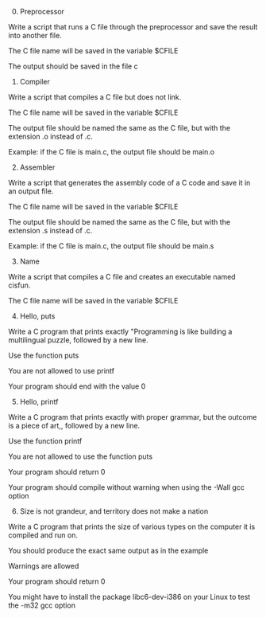 0. Preprocessor

Write a script that runs a C file through the preprocessor and save the result into another file.



The C file name will be saved in the variable $CFILE

The output should be saved in the file c



1. Compiler

Write a script that compiles a C file but does not link.



The C file name will be saved in the variable $CFILE

The output file should be named the same as the C file, but with the extension .o instead of .c.

Example: if the C file is main.c, the output file should be main.o



2. Assembler

Write a script that generates the assembly code of a C code and save it in an output file.



The C file name will be saved in the variable $CFILE

The output file should be named the same as the C file, but with the extension .s instead of .c.

Example: if the C file is main.c, the output file should be main.s



3. Name

Write a script that compiles a C file and creates an executable named cisfun.



The C file name will be saved in the variable $CFILE



4. Hello, puts

Write a C program that prints exactly "Programming is like building a multilingual puzzle, followed by a new line.



Use the function puts

You are not allowed to use printf

Your program should end with the value 0



5. Hello, printf

Write a C program that prints exactly with proper grammar, but the outcome is a piece of art,, followed by a new line.

Use the function printf

You are not allowed to use the function puts

Your program should return 0

Your program should compile without warning when using the -Wall gcc option



6. Size is not grandeur, and territory does not make a nation



Write a C program that prints the size of various types on the computer it is compiled and run on.

You should produce the exact same output as in the example

Warnings are allowed

Your program should return 0

You might have to install the package libc6-dev-i386 on your Linux to test the -m32 gcc option
